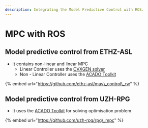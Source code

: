 ```yaml
---
description: Integrating the Model Predictive Control with ROS.
---
```


# MPC with ROS

## Model predictive control from ETHZ-ASL

* It contains non-linear and linear MPC
  * Linear Controller uses the [CVXGEN solver](https://cvxgen.com/docs/index.html)
  * Non - Linear Controller uses the [ACADO Toolkit](http://acado.github.io/) 

{% embed url="https://github.com/ethz-asl/mav\_control\_rw" %}

## Model predictive control from UZH-RPG

* It uses the [ACADO Toolkit](http://acado.github.io/) for solving optimisation problem 

{% embed url="https://github.com/uzh-rpg/rpg\_mpc" %}

